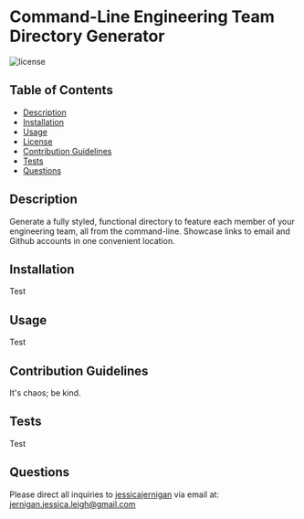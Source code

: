 # Command-Line Engineering Team Directory Generator
  
![license](https://img.shields.io/badge/license-Unlicense-green)

  ## Table of Contents
  * [Description](#description)
  * [Installation](#installation)
  * [Usage](#usage)
  * [License](#license)
  * [Contribution Guidelines](#contribution-guidelines)
  * [Tests](#tests)
  * [Questions](#questions)
  

  ## Description  
  Generate a fully styled, functional directory to feature each member of your engineering team, all from the command-line. Showcase links to email and Github accounts in one convenient location. 

  ## Installation  
  Test 

  ## Usage
  Test 

  ## Contribution Guidelines
  It's chaos; be kind. 

  ## Tests  
  Test

  ## Questions
  Please direct all inquiries to [jessicajernigan](https://github.com/jessicajernigan) via email at: [jernigan.jessica.leigh@gmail.com](mailto:jernigan.jessica.leigh@gmail.com?subject=Question%20About%20Command-Line%20Engineering%20Team%20Directory%20Generator)



<!-- WHEN I start the application
THEN I am prompted to enter the team manager’s name, employee ID, email address, and office number
WHEN I enter the team manager’s name, employee ID, email address, and office number
THEN I am presented with a menu with the option to add an engineer or an intern or to finish building my team
WHEN I select the engineer option
THEN I am prompted to enter the engineer’s name, ID, email, and GitHub username, and I am taken back to the menu
WHEN I select the intern option
THEN I am prompted to enter the intern’s name, ID, email, and school, and I am taken back to the menu
WHEN I decide to finish building my team
THEN I exit the application, and the HTML is generated -->